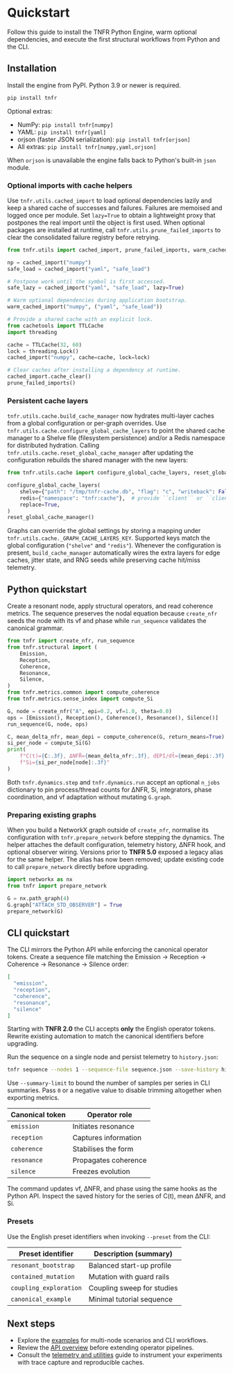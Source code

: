 # Quickstart

Follow this guide to install the TNFR Python Engine, warm optional dependencies, and
execute the first structural workflows from Python and the CLI.

## Installation

Install the engine from PyPI. Python 3.9 or newer is required.

```bash
pip install tnfr
```

Optional extras:

- NumPy: `pip install tnfr[numpy]`
- YAML: `pip install tnfr[yaml]`
- orjson (faster JSON serialization): `pip install tnfr[orjson]`
- All extras: `pip install tnfr[numpy,yaml,orjson]`

When `orjson` is unavailable the engine falls back to Python's built-in `json` module.

### Optional imports with cache helpers

Use `tnfr.utils.cached_import` to load optional dependencies lazily and keep a shared cache
of successes and failures. Failures are memoised and logged once per module. Set
`lazy=True` to obtain a lightweight proxy that postpones the real import until the object is
first used. When optional packages are installed at runtime, call
`tnfr.utils.prune_failed_imports` to clear the consolidated failure registry before
retrying.

```python
from tnfr.utils import cached_import, prune_failed_imports, warm_cached_import

np = cached_import("numpy")
safe_load = cached_import("yaml", "safe_load")

# Postpone work until the symbol is first accessed.
safe_lazy = cached_import("yaml", "safe_load", lazy=True)

# Warm optional dependencies during application bootstrap.
warm_cached_import("numpy", ("yaml", "safe_load"))

# Provide a shared cache with an explicit lock.
from cachetools import TTLCache
import threading

cache = TTLCache(32, 60)
lock = threading.Lock()
cached_import("numpy", cache=cache, lock=lock)

# Clear caches after installing a dependency at runtime.
cached_import.cache_clear()
prune_failed_imports()
```

### Persistent cache layers

`tnfr.utils.cache.build_cache_manager` now hydrates multi-layer caches from a
global configuration or per-graph overrides. Use
`tnfr.utils.cache.configure_global_cache_layers` to point the shared cache
manager to a Shelve file (filesystem persistence) and/or a Redis namespace for
distributed hydration. Calling `tnfr.utils.cache.reset_global_cache_manager`
after updating the configuration rebuilds the shared manager with the new
layers:

```python
from tnfr.utils.cache import configure_global_cache_layers, reset_global_cache_manager

configure_global_cache_layers(
    shelve={"path": "/tmp/tnfr-cache.db", "flag": "c", "writeback": False},
    redis={"namespace": "tnfr:cache"},  # provide ``client`` or ``client_factory`` when needed
    replace=True,
)
reset_global_cache_manager()
```

Graphs can override the global settings by storing a mapping under
`tnfr.utils.cache._GRAPH_CACHE_LAYERS_KEY`. Supported keys match the global
configuration (`"shelve"` and `"redis"`). Whenever the configuration is present,
`build_cache_manager` automatically wires the extra layers for edge caches,
jitter state, and RNG seeds while preserving cache hit/miss telemetry.

## Python quickstart

Create a resonant node, apply structural operators, and read coherence metrics. The sequence
preserves the nodal equation because `create_nfr` seeds the node with its νf and phase while
`run_sequence` validates the canonical grammar.

```python
from tnfr import create_nfr, run_sequence
from tnfr.structural import (
    Emission,
    Reception,
    Coherence,
    Resonance,
    Silence,
)
from tnfr.metrics.common import compute_coherence
from tnfr.metrics.sense_index import compute_Si

G, node = create_nfr("A", epi=0.2, vf=1.0, theta=0.0)
ops = [Emission(), Reception(), Coherence(), Resonance(), Silence()]
run_sequence(G, node, ops)

C, mean_delta_nfr, mean_depi = compute_coherence(G, return_means=True)
si_per_node = compute_Si(G)
print(
    f"C(t)={C:.3f}, ΔNFR̄={mean_delta_nfr:.3f}, dEPI/dt̄={mean_depi:.3f}, "
    f"Si={si_per_node[node]:.3f}"
)
```

Both `tnfr.dynamics.step` and `tnfr.dynamics.run` accept an optional `n_jobs` dictionary to
pin process/thread counts for ΔNFR, Si, integrators, phase coordination, and νf adaptation
without mutating `G.graph`.

### Preparing existing graphs

When you build a NetworkX graph outside of `create_nfr`, normalise its configuration with
`tnfr.prepare_network` before stepping the dynamics. The helper attaches the default
configuration, telemetry history, ΔNFR hook, and optional observer wiring. Versions prior to
**TNFR 5.0** exposed a legacy alias for the same helper. The alias has now been removed; update
existing code to call `prepare_network` directly before upgrading.

```python
import networkx as nx
from tnfr import prepare_network

G = nx.path_graph(4)
G.graph["ATTACH_STD_OBSERVER"] = True
prepare_network(G)
```

## CLI quickstart

The CLI mirrors the Python API while enforcing the canonical operator tokens. Create a
sequence file matching the Emission → Reception → Coherence → Resonance → Silence order:

```json
[
  "emission",
  "reception",
  "coherence",
  "resonance",
  "silence"
]
```

Starting with **TNFR 2.0** the CLI accepts **only** the English operator tokens.
Rewrite existing automation to match the canonical identifiers before upgrading.

Run the sequence on a single node and persist telemetry to `history.json`:

```bash
tnfr sequence --nodes 1 --sequence-file sequence.json --save-history history.json
```

Use `--summary-limit` to bound the number of samples per series in CLI summaries.
Pass `0` or a negative value to disable trimming altogether when exporting metrics.

| Canonical token | Operator role        |
| --------------- | -------------------- |
| `emission`      | Initiates resonance  |
| `reception`     | Captures information |
| `coherence`     | Stabilises the form  |
| `resonance`     | Propagates coherence |
| `silence`       | Freezes evolution    |

The command updates νf, ΔNFR, and phase using the same hooks as the Python API. Inspect the
saved history for the series of C(t), mean ΔNFR, and Si.

### Presets

Use the English preset identifiers when invoking `--preset` from the CLI:

| Preset identifier     | Description (summary)      |
| --------------------- | -------------------------- |
| `resonant_bootstrap`  | Balanced start-up profile  |
| `contained_mutation`  | Mutation with guard rails  |
| `coupling_exploration` | Coupling sweep for studies |
| `canonical_example`   | Minimal tutorial sequence  |

## Next steps

- Explore the [examples](../examples/README.md) for multi-node scenarios and CLI workflows.
- Review the [API overview](../api/overview.md) before extending operator pipelines.
- Consult the [telemetry and utilities](../api/telemetry.md) guide to instrument your
  experiments with trace capture and reproducible caches.
